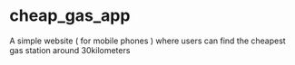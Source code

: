 # cheap_gas_app
A simple website ( for mobile phones ) where users can find the cheapest gas station around 30kilometers

